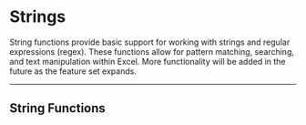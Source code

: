 ﻿# Strings

String functions provide basic support for working with strings and regular expressions (regex). These functions allow for pattern matching, searching, and text manipulation within Excel. More functionality will be added in the future as the feature set expands.

---

## String Functions
